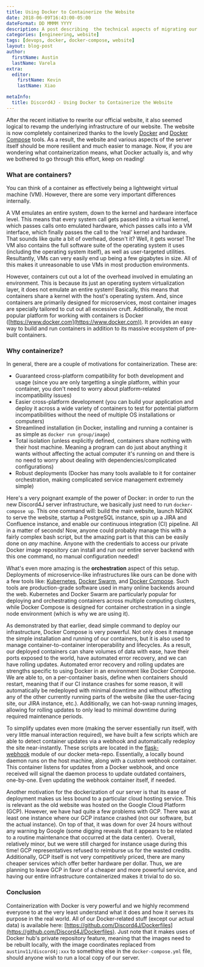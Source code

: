 ```yaml
---
title: Using Docker to Containerize the Website
date: 2018-06-09T16:43:00-05:00
dateFormat: DD MMMM YYYY
description: A post describing  the technical aspects of migrating our server to a fully containerized setup
categories: [engineering, website]
tags: [devops, docker, docker-compose, website]
layout: blog-post
author:
  firstName: Austin
  lastName: Varela
extra:
  editor:
    firstName: Kevin
    lastName: Xiao

metaInfo:
  title: Discord4J - Using Docker to Containerize the Website
---
```


After the recent initiative to rewrite our official website, it also seemed logical to revamp the underlying infrastructure of our website. The website is now completely containerized thanks to the lovely [Docker](https://www.docker.com/why-docker) and [Docker Compose](https://docs.docker.com/compose/) tools. As a result, the website and various aspects of the server itself should be more resilient and much easier to manage. Now, if you are wondering what containerization means, what Docker actually is, and why we bothered to go through this effort, keep on reading!

### What are containers?

You can think of a container as effectively being a lightweight virtual machine (VM). However, there are some very important differences internally.

A VM emulates an entire system, down to the kernel and hardware interface level. This means that every system call gets passed into a virtual kernel, which passes calls onto emulated hardware, which passes calls into a VM interface, which finally passes the call to the 'real' kernel and hardware.  That sounds like quite a bit of overhead, doesn't it? Well, it gets worse! The VM also contains the full software suite of the operating system it uses (including the operating system itself), as well as user-targeted utilities. Resultantly, VMs can very easily end up being a few gigabytes in size. All of this makes it unreasonable to use VMs in most production environments.

However, containers cut out a lot of the overhead involved in emulating an environment. This is because its just an operating system virtualization layer, it does not emulate an entire system! Basically, this means that containers share a kernel with the host's operating system. And, since containers are primarily designed for microservices, most container images are specially tailored to cut out all excessive cruft. Additionally, the most popular platform for working with containers is Docker ([https://www.docker.com](https://www.docker.com)). It provides an easy way to build and run containers in addition to its massive ecosystem of pre-built containers.

### Why containerize?

In general, there are a couple of motivations for containerization. These are:

- Guaranteed cross-platform compatibility for both development and usage (since you are only targetting a single platform, within your container, you don't need to worry about platform-related incompatibility issues)
- Easier cross-platform development (you can build your application and deploy it across a wide variety of containers to test for potential platform incompatibilities without the need of multiple OS installations or computers)
- Streamlined installation (in Docker, installing and running a container is as simple as `docker run group/image`)
- Total isolation (unless explicitly defined, containers share nothing with their host machine. Meaning a program can do just about anything it wants without affecting the actual computer it's running on and there is no need to worry about dealing with dependencies/complicated configurations)
- Robust deployments (Docker has many tools available to it for container orchestration, making complicated service management extremely simple)

Here's a very poignant example of the power of Docker: in order to run the new Discord4J server infrastructure, we basically just need to run `docker-compose up`. This one command will: build the main website, launch NGINX to serve the website, startup a PostgreSQL instance, spin up a JIRA and Confluence instance, and enable our continuous integration (CI) pipeline. All in a matter of seconds! Now, anyone could probably manage this with a fairly complex bash script, but the amazing part is that this can be easily done on _any_ machine. Anyone with the credentials to access our private Docker image repository can install and run our entire server backend with this one command, no manual configuration needed!

What's even more amazing is the **orchestration** aspect of this setup. Deployments of microservice-like infrastructures like ours can be done with a few tools like: [Kubernetes](https://kubernetes.io), [Docker Swarm](https://docs.docker.com/engine/swarm/), and [Docker Compose](https://docs.docker.com/compose/). Such tools are production-grade software used in many online backends around the web. Kubernetes and Docker Swarm are particularly popular for deploying and orchestrating containers across multiple computing clusters, while Docker Compose is designed for container orchestration in a single node environment (which is why we are using it).

As demonstrated by that earlier, dead simple command to deploy our infrastructure, Docker Compose is very powerful. Not only does it manage the simple installation and running of our containers, but it is also used to manage container-to-container interoperability and lifecycles. As a result, our deployed containers can share volumes of data with ease, have their ports exposed to the world, have automated error recovery, and we can have rolling updates. Automated error recovery and rolling updates are strengths specific to using Docker in an environment like Docker Compose. We are able to, on a per-container basis, define when containers should restart, meaning that if our CI instance crashes for some reason, it will automatically be redeployed with minimal downtime and without affecting any of the other currently running parts of the website (like the user-facing site, our JIRA instance, etc.). Additionally, we can hot-swap running images, allowing for rolling updates to only lead to minimal downtime during required maintenance periods.

To simplify updates even more (making the server essentially run itself, with very little manual interaction required), we have built a few scripts which are able to detect container updates via a webhook and automatically redeploy the site near-instantly. These scripts are located in the [flask-webhook](https://github.com/Discord4J/Dockerfiles/blob/master/flask-webhook/) module of our docker meta-repo. Essentially, a locally bound daemon runs on the host machine, along with a custom webhook container. This container listens for updates from a Docker webhook, and once received will signal the daemon process to update outdated containers, one-by-one. Even updating the webhook container itself, if needed.

Another motivation for the dockerization of our server is that its ease of deployment makes us less bound to a particular cloud hosting service. This is relevant as the old website was hosted on the Google Cloud Platform (GCP). However, we have had quite a few problems with GCP. There was at least one instance where our GCP instance crashed (not our software, but the actual instance). On top of that, it was down for over 24 hours without any warning by Google (some digging reveals that it appears to be related to a routine maintenance that occurred at the data center).  Overall, relatively minor, but we were still charged for instance usage during this time! GCP representatives refused to reimburse us for the wasted credits. Additionally, GCP itself is not very competitively priced, there are many cheaper services which offer better hardware per dollar. Thus, we are planning to leave GCP in favor of a cheaper and more powerful service, and having our entire infrastructure containerized makes it trivial to do so.

### Conclusion

Containerization with Docker is very powerful and we highly recommend everyone to at the very least understand what it does and how it serves its purpose in the real world. All of our Docker-related stuff (except our actual data) is available here: [https://github.com/Discord4J/Dockerfiles](https://github.com/Discord4J/Dockerfiles). Just note that it makes uses of Docker hub's private repository feature, meaning that the images need to be rebuilt locally, with the image coordinates replaced from `austinv11/discord4j:xxx` to something else in the `docker-compose.yml` file, should anyone wish to run a local copy of our server.
